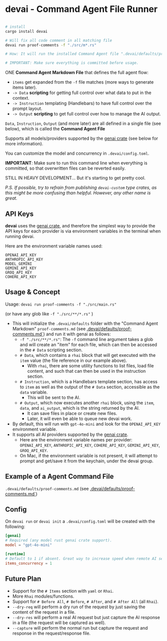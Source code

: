 # **devai** - **Command Agent File Runner**

```sh

# install
cargo install devai

# Will fix all code comment in all matching file
devai run proof-comments -f "./src/m*.rs" 

# How: It will run the installed Command Agent file ".devai/defaults/proof-comments.md" on all source files matching "./src/m*.rs"

# IMPORTANT: Make sure everything is committed before usage.
```

ONE **Command Agent Markdown File** that defines the full agent flow:
- `items` get expanded from the `-f` file matches (more ways to generate items later).
- `-> Data` **scripting** for getting full control over what data to put in the context.
- `-> Instruction` templating (Handlebars) to have full control over the prompt layout.
- `-> Output` **scripting** to get full control over how to manage the AI output.

`Data`, `Instruction`, `Output` (and more later) are all defined in a single file (see below), which is called the **Command Agent File** 

Supports all models/providers supported by the [genai crate](https://crates.io/crates/genai) (see below for more information).

You can customize the model and concurrency in `.devai/config.toml`.


**IMPORTANT**: Make sure to run this command line when everything is committed, so that overwritten files can be reverted easily.

STILL IN HEAVY DEVELOPMENT... But it's starting to get pretty cool.

_P.S. If possible, try to refrain from publishing `devai-custom` type crates, as this might be more confusing than helpful. However, any other name is great._

## API Keys

**devai** uses the [genai crate](https://crates.io/crates/genai), and therefore the simplest way to provide the API keys for each provider is via environment variables in the terminal when running devai.

Here are the environment variable names used:

```
OPENAI_API_KEY
ANTHROPIC_API_KEY
MODEL_GEMINI
GEMINI_API_KEY
GROQ_API_KEY
COHERE_API_KEY
```

## Usage & Concept

Usage: `devai run proof-comments -f "./src/main.rs"`

(or have any glob like `-f "./src/**/*.rs"` )
- This will initialize the `.devai/defaults` folder with the "Command Agent Markdown" `proof-comments.md` (see [.devai/defaults/proof-comments.md`](./_base/agents/proof-comments.md)) and run it with genai as follows: 
    - `-f "./src/**/*.rs"`: The `-f` command line argument takes a glob and will create an "item" for each file, which can then be accessed in the `# Data` scripting section.
    - `# Data`, which contains a ```rhai``` block that will get executed with the `item` value (the file reference in our example above).
        - With `rhai`, there are some utility functions to list files, load file content, and such that can then be used in the instruction section. 
    - `# Instruction`, which is a Handlebars template section, has access to `item` as well as the output of the `# Data` section, accessible as the `data` variable. 
        - This will be sent to the AI.
    - `# Output`, which now executes another ```rhai``` block, using the `item`, `data`, and `ai_output`, which is the string returned by the AI. 
        - It can save files in place or create new files. 
        - Later, it will even be able to queue new devai work.
- By default, this will run with `gpt-4o-mini` and look for the `OPENAI_API_KEY` environment variable.
- It supports all AI providers supported by the [genai crate](https://crates.io/crates/genai).
    - Here are the environment variable names per provider: `OPENAI_API_KEY`, `ANTHROPIC_API_KEY`, `COHERE_API_KEY`, `GEMINI_API_KEY`, `GROQ_API_KEY`.
    - On Mac, if the environment variable is not present, it will attempt to prompt and get/save it from the keychain, under the devai group.

## Example of a Agent Command File

`.devai/defaults/proof-comments.md` (see [.devai/defaults/proof-comments.md`](./_base/agents/proof-comments.md))

## Config

On `devai run` or `devai init` a `.devai/config.toml` will be created with the following:

```toml
[genai]
# Required (any model rust genai crate support).
model = "gpt-4o-mini" 

[runtime]
# Default to 1 if absent. Great way to increase speed when remote AI services.
items_concurrency = 1 
```

## Future Plan

- Support for the `# Items` section with `yaml` or `Rhai`.
- More `Rhai` modules/functions.
- Support for `# Before All`, `# Before`, `# After`, and `# After All` (all `Rhai`).
- `--dry-req` will perform a dry run of the request by just saving the content of the request in a file.
- `--dry-res` will perform a real AI request but just capture the AI response in a file (the request will be captured as well).
- `--capture` will perform the normal run but capture the request and response in the request/response file.
